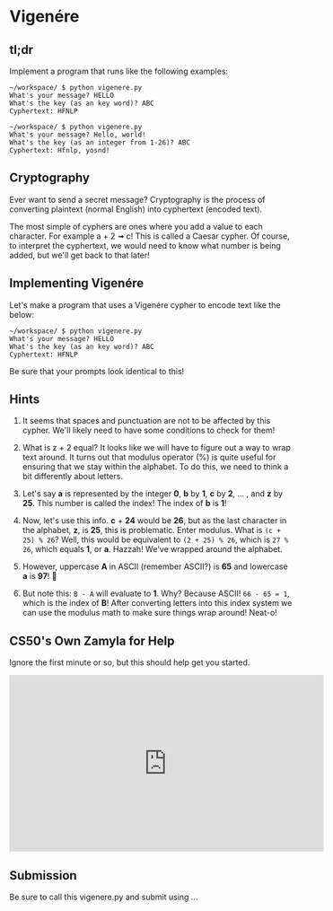 # Vigenére

## tl;dr

Implement a program that runs like the following examples:

```
~/workspace/ $ python vigenere.py
What's your message? HELLO
What's the key (as an key word)? ABC
Cyphertext: HFNLP
```

```
~/workspace/ $ python vigenere.py
What's your message? Hello, world!
What's the key (as an integer from 1-26)? ABC
Cyphertext: Hfnlp, yosnd!
```

## Cryptography

Ever want to send a secret message? Cryptography is the process of converting plaintext (normal English) into cyphertext (encoded text).

The most simple of cyphers are ones where you add a value to each character. For example a + 2 &#10143; c! This is called a Caesar cypher. Of course, to interpret the cyphertext, we would need to know what number is being added, but we'll get back to that later!

## Implementing Vigenére

Let's make a program that uses a Vigenére cypher to encode text like the below:

```
~/workspace/ $ python vigenere.py
What's your message? HELLO
What's the key (as an key word)? ABC
Cyphertext: HFNLP
```

Be sure that your prompts look identical to this!

## Hints

1. It seems that spaces and punctuation are not to be affected by this cypher. We'll likely need to have some conditions to check for them!

2. What is z + 2 equal? It looks like we will have to figure out a way to wrap text around. It turns out that modulus operator (%) is quite useful for ensuring that we stay within the alphabet. To do this, we need to think a bit differently about letters.

3. Let's say **a** is represented by the integer **0**, **b** by **1**, **c** by **2**, ... , and **z** by **25**. This number is called the index! The index of **b** is **1**!

4. Now, let's use this info. **c** + **24** would be **26**, but as the last character in the alphabet, **z**, is **25**, this is problematic. Enter modulus. What is `(c + 25) % 26`? Well, this would be equivalent to `(2 + 25) % 26`, which is `27 % 26`, which equals **1**, or **a**. Hazzah! We've wrapped around the alphabet.

5. However, uppercase **A** in ASCII (remember ASCII?) is **65** and lowercase **a** is **97**! 😬

6. But note this: `B - A` will evaluate to **1**. Why? Because ASCII! `66 - 65 = 1`, which is the index of **B**! After converting letters into this index system we can use the modulus math to make sure things wrap around! Neat-o!

## CS50's Own Zamyla for Help

Ignore the first minute or so, but this should help get you started.

<iframe width="560" height="315" src="https://www.youtube.com/embed/n4gcWaHKhoU?start=52" frameborder="0" allow="autoplay; encrypted-media" allowfullscreen></iframe>

## Submission

Be sure to call this vigenere.py and submit using ...
